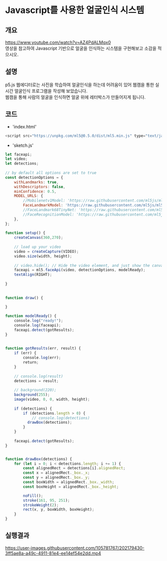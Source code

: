 Javascript를 사용한 얼굴인식 시스템
=============================
개요
---
https://www.youtube.com/watch?v=AZ4PdALMqx0   
영상을 참고하여 Javascript 기반으로 얼굴을 인식하는 시스템을 구현해보고 소감을 적으시오.

설명
---
p5.js 웹에디터로는 사진을 학습하여 얼굴인식을 하는데 어려움이 있어 웹캠을 통한 실시간 얼굴인식 프로그램을 작성해 보았습니다.   
웹캠을 통해 사람의 얼굴을 인식하면 얼굴 위에 레터박스가 만들어지게 됩니다.

코드
---
- 'index.html'
~~~js
<script src="https://unpkg.com/ml5@0.5.0/dist/ml5.min.js" type="text/javascript"></script> 추가
~~~

- 'sketch.js'
~~~js
let faceapi;
let video;
let detections;
 
// by default all options are set to true
const detectionOptions = {
    withLandmarks: true,
    withDescriptors: false,
    minConfidence: 0.5,
    MODEL_URLS: {
        //Mobilenetv1Model: 'https://raw.githubusercontent.com/ml5js/ml5-data-and-models/main/models/faceapi/ssd_mobilenetv1_model-weights_manifest.json',
        FaceLandmarkModel: 'https://raw.githubusercontent.com/ml5js/ml5-data-and-models/main/models/faceapi/face_landmark_68_model-weights_manifest.json',
        //FaceLandmark68TinyNet: 'https://raw.githubusercontent.com/ml5js/ml5-data-and-models/main/models/faceapi/face_landmark_68_tiny_model-weights_manifest.json',
        //FaceRecognitionModel: 'https://raw.githubusercontent.com/ml5js/ml5-data-and-models/main/models/faceapi/face_recognition_model-weights_manifest.json',
    },
};
 
function setup() {
    createCanvas(360,270);
 
    // load up your video
    video = createCapture(VIDEO);
    video.size(width, height);
 
    // video.hide(); // Hide the video element, and just show the canvas
    faceapi = ml5.faceApi(video, detectionOptions, modelReady);
    textAlign(RIGHT);
 
}
 
 
function draw() {
 
}

function modelReady() {
    console.log("ready!");
    console.log(faceapi);
    faceapi.detect(gotResults);
}
 
 
function gotResults(err, result) {
    if (err) {
        console.log(err);
        return;
    }
 
    // console.log(result)
    detections = result;
 
    // background(220);
    background(255);
    image(video, 0, 0, width, height);
 
    if (detections) {
        if (detections.length > 0) {
            // console.log(detections)
          drawBox(detections);
        }
    }
 
    faceapi.detect(gotResults);
}


function drawBox(detections) {
    for (let i = 0; i < detections.length; i += 1) {
        const alignedRect = detections[i].alignedRect;
        const x = alignedRect._box._x;
        const y = alignedRect._box._y;
        const boxWidth = alignedRect._box._width;
        const boxHeight = alignedRect._box._height;

        noFill();
        stroke(161, 95, 251);
        strokeWeight(2);
        rect(x, y, boxWidth, boxHeight);
    }
}
~~~

실행결과
------

https://user-images.githubusercontent.com/105781767/202179430-3ff5ae8a-a49c-4911-81e4-ee14ef54e2dd.mp4

